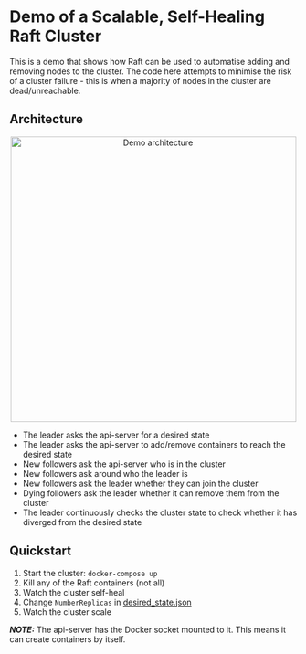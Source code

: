# Demo of a Scalable, Self-Healing Raft Cluster

This is a demo that shows how Raft can be used to automatise adding and removing nodes to the cluster. The code here attempts to minimise the risk of a cluster failure - this is when a majority of nodes in the cluster are dead/unreachable.

## Architecture

<p align="center">
  <img src="https://github.com/olapiv/scalable-raft-demo/assets/31848129/4b02e364-758f-4c55-826d-e170235d7708" alt="Demo architecture" height="500">
</p>

* The leader asks the api-server for a desired state
* The leader asks the api-server to add/remove containers to reach the desired state
* New followers ask the api-server who is in the cluster
* New followers ask around who the leader is
* New followers ask the leader whether they can join the cluster
* Dying followers ask the leader whether it can remove them from the cluster
* The leader continuously checks the cluster state to check whether it has diverged from the desired state

## Quickstart

1. Start the cluster: `docker-compose up`
2. Kill any of the Raft containers (not all)
3. Watch the cluster self-heal
4. Change `NumberReplicas` in [desired_state.json](desired_state.json)
5. Watch the cluster scale

***NOTE:*** The api-server has the Docker socket mounted to it. This means it can create containers by itself.
